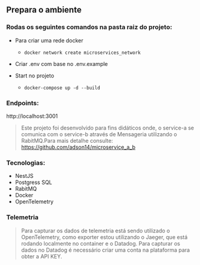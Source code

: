 ## Prepara o ambiente

### Rodas os seguintes comandos na pasta raiz do projeto:

- Para criar uma rede docker

  - `docker network create microservices_network`

- Criar .env com base no .env.example

 
- Start no projeto
  - `docker-compose up -d --build`

### Endpoints:

http://localhost:3001

> Este projeto foi desenvolvido para fins didáticos onde, o service-a se comunica com o service-b através de Mensageria utilizando o RabitMQ.Para mais detalhe consulte: https://github.com/adson14/microservice_a_b

### Tecnologias:

- NestJS
- Postgress SQL
- RabitMQ
- Docker
- OpenTelemetry

### Telemetria

> Para capturar os dados de telemetria está sendo utilizado o OpenTelemetry, como exporter estou utilizando o Jaeger, que está rodando localmente no container e o Datadog. Para capturar os dados no Datadog é necessário criar uma conta na plataforma para obter a API KEY.
